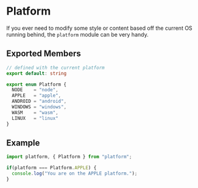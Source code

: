 # Platform

If you ever need to modify some style or content based off the current OS running behind, the `platform` module can be very handy.

## Exported Members

```typescript
// defined with the current platform
export default: string

export enum Platform {
  NODE    = "node",
  APPLE   = "apple",
  ANDROID = "android",
  WINDOWS = "windows",
  WASM    = "wasm",
  LINUX   = "linux"
}
```

## Example

```typescript
import platform, { Platform } from "platform";

if(platform === Platform.APPLE) {
  console.log("You are on the APPLE platform.");
}
```
